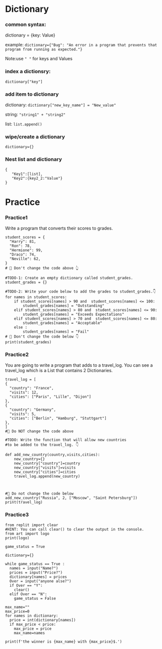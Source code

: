 # Dictionary

### common syntax: 
dictionary = {key: Value}

example: `dictionary={"Bug": "An error in a program that prevents that program from running as expected."}`

Note:use `" "` for keys and Values

### index a dictionsry: 
`dictionary["key"]`

### add item to dictionary
dictionary: `dictionary["new_key_name"] = "New_value"`
   
string: `"string1" + "string2"`
   
list: `list.append()`

### wipe/create a dictionary
`dictionary={}`

### Nest list and dictionary
```
{
   "Key1":[list],
   "Key2":{key2_2:"Value"}  
}
```


# Practice  
### Practice1
Write a program that converts their scores to grades.
```
student_scores = {
  "Harry": 81,
  "Ron": 78,
  "Hermione": 99, 
  "Draco": 74,
  "Neville": 62,
}
# 🚨 Don't change the code above 👆

#TODO-1: Create an empty dictionary called student_grades.
student_grades = {}

#TODO-2: Write your code below to add the grades to student_grades.👇
for names in student_scores:
    if student_scores[names] > 90 and  student_scores[names] <= 100:    
        student_grades[names] = "Outstanding"
    elif student_scores[names] > 80 and  student_scores[names] <= 90:
        student_grades[names] = "Exceeds Expectations"
    elif student_scores[names] > 70 and  student_scores[names] <= 80:
        student_grades[names] = "Acceptable"
    else :
        student_grades[names] = "Fail"
# 🚨 Don't change the code below 👇
print(student_grades)
```
### Practice2
You are going to write a program that adds to a travel_log. You can see a travel_log which is a List that contains 2 Dictionaries.
```
travel_log = [
{
  "country": "France",
  "visits": 12,
  "cities": ["Paris", "Lille", "Dijon"]
},
{
  "country": "Germany",
  "visits": 5,
  "cities": ["Berlin", "Hamburg", "Stuttgart"]
},
]
#🚨 Do NOT change the code above

#TODO: Write the function that will allow new countries
#to be added to the travel_log. 👇

def add_new_country(country,visits,cities):
    new_country={}
    new_country["country"]=country
    new_country["visits"]=visits
    new_country["cities"]=cities
    travel_log.append(new_country)



#🚨 Do not change the code below
add_new_country("Russia", 2, ["Moscow", "Saint Petersburg"])
print(travel_log)

```
### Practice3
```
from replit import clear
#HINT: You can call clear() to clear the output in the console.
from art import logo 
print(logo)

game_status = True 

dictionary={}

while game_status == True :
  names = input("Name?")
  prices = input("Price?")
  dictionary[names] = prices
  Over = input("anyone alse?")
  if Over == "Y":
    clear()
  elif Over == "N":
    game_status = False

max_name=""
max_price=0
for names in dictionary:
  price = int(dictionary[names])
  if max_price < price:
    max_price = price
    max_name=names

print(f'the winner is {max_name} with {max_price}$.')
```
